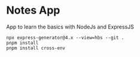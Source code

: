 # Notes App

App to learn the basics with NodeJs and ExpressJS

```
npx express-generator@4.x --view=hbs --git .   
pnpm install 
pnpm install cross-env  
```